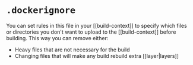 # `.dockerignore`
You can set rules in this file in your [[build-context]] to specify which files or directories you don't want to upload to the [[build-context]] before building. This way you can remove either:
* Heavy files that are not necessary for the build
* Changing files that will make any build rebuild extra [[layer|layers]]
